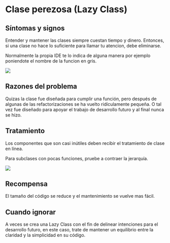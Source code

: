 # Clase perezosa (Lazy Class)

## Síntomas y signos

Entender y mantener las clases siempre cuestan tiempo y dinero. 
Entonces, si una clase no hace lo suficiente para llamar tu atencion, debe eliminarse.

Normalmente la propia IDE te lo indica de alguna manera por ejemplo poniendote el nombre de la funcion en gris.

![](https://refactoring.guru/images/refactoring/content/smells/lazy-class-01.png?id=efec5911dfaaa3ba69d3eb4dab03fd3c)

## Razones del problema

Quizas la clase fue diseñada para cumplir una función, pero después de algunas de las refactorizaciones se ha vuelto ridículamente pequeña. 
O tal vez fue diseñado para apoyar el trabajo de desarrollo futuro y al final nunca se hizo.

## Tratamiento

Los componentes que son casi inútiles deben recibir el tratamiento de clase en línea.

Para subclases con pocas funciones, pruebe a contraer la jerarquía.

![](https://refactoring.guru/images/refactoring/content/smells/lazy-class-02.png?id=393302f2bd27ba0197660caea274ae23)

## Recompensa

El tamaño del código se reduce y el mantenimiento se vuelve mas fácil.

## Cuando ignorar

A veces se crea una Lazy Class con el fin de delinear intenciones para el desarrollo futuro, en este caso,
trate de mantener un equilibrio entre la claridad y la simplicidad en su código.